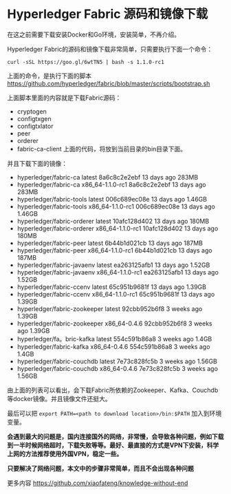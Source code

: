 # Hyperledger Fabric 源码和镜像下载
在这之前需要下载安装Docker和Go环境，安装简单，不再介绍。

Hyperledger Fabric的源码和镜像下载非常简单，只需要执行下面一个命令：

` curl -sSL https://goo.gl/6wtTN5 | bash -s 1.1.0-rc1
`

上面的命令，是执行下面的脚本
https://github.com/hyperledger/fabric/blob/master/scripts/bootstrap.sh

上面脚本里面的内容就是下载Fabric源码：
- cryptogen
- configtxgen
- configtxlator
- peer
- orderer
- fabric-ca-client
上面的代码，将放到当前目录的bin目录下面。

并且下载下面的镜像：
- hyperledger/fabric-ca          latest              8a6c8c2e2ebf        13 days ago         283MB
- hyperledger/fabric-ca          x86_64-1.1.0-rc1    8a6c8c2e2ebf        13 days ago         283MB
- hyperledger/fabric-tools       latest              006c689ec08e        13 days ago         1.46GB
- hyperledger/fabric-tools       x86_64-1.1.0-rc1    006c689ec08e        13 days ago         1.46GB
- hyperledger/fabric-orderer     latest              10afc128d402        13 days ago         180MB
- hyperledger/fabric-orderer     x86_64-1.1.0-rc1    10afc128d402        13 days ago         180MB
- hyperledger/fabric-peer        latest              6b44b1d021cb        13 days ago         187MB
- hyperledger/fabric-peer        x86_64-1.1.0-rc1    6b44b1d021cb        13 days ago         187MB
- hyperledger/fabric-javaenv     latest              ea263125afb1        13 days ago         1.52GB
- hyperledger/fabric-javaenv     x86_64-1.1.0-rc1    ea263125afb1        13 days ago         1.52GB
- hyperledger/fabric-ccenv       latest              65c951b9681f        13 days ago         1.39GB
- hyperledger/fabric-ccenv       x86_64-1.1.0-rc1    65c951b9681f        13 days ago         1.39GB
- hyperledger/fabric-zookeeper   latest              92cbb952b6f8        3 weeks ago         1.39GB
- hyperledger/fabric-zookeeper   x86_64-0.4.6        92cbb952b6f8        3 weeks ago         1.39GB
- hyperledger/fa。bric-kafka       latest              554c591b86a8        3 weeks ago         1.4GB
- hyperledger/fabric-kafka       x86_64-0.4.6        554c591b86a8        3 weeks ago         1.4GB
- hyperledger/fabric-couchdb     latest              7e73c828fc5b        3 weeks ago         1.56GB
- hyperledger/fabric-couchdb     x86_64-0.4.6        7e73c828fc5b        3 weeks ago         1.56GB

由上面的列表可以看出，会下载Fabric所依赖的Zookeeper、Kafka、Couchdb等docker镜像。并且镜像文件还挺大。

最后可以把 
` export PATH=<path to download location>/bin:$PATH `
加入到环境变量。

**会遇到最大的问题是，国内连接国外的网络，非常慢，会导致各种问题，例如下载到一半时候网络超时，下载失败等等。最好、最直接的方式是VPN下安装，科学上网的方法推荐使用外国VPN，稳定一些。**

**只要解决了网络问题，本文中的步骤非常简单，而且不会出现各种问题**

更多内容 https://github.com/xiaofateng/knowledge-without-end

